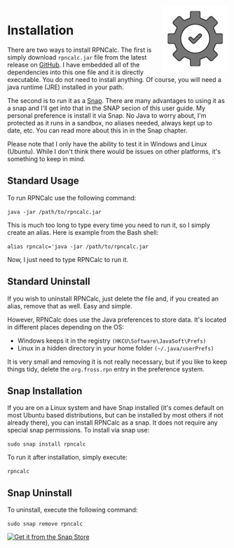 <img align="right" width="150" src="../Images/Install.png">

# Installation

There are two ways to install RPNCalc.  The first is simply download `rpncalc.jar` file from the latest release on [GitHub](https://github.com/frossm/rpncalc).  I have embedded all of the dependencies into this one file and it is directly executable.  You do not need to install anything.  Of course, you will need a java runtime (JRE) installed in your path. 

The second is to run it as a [Snap](https://en.wikipedia.org/wiki/Snap_(software)).  There are many advantages to using it as a snap and I'll get into that in the SNAP secion of this user guide.  My personal preference is install it via Snap.  No Java to worry about, I'm protected as it runs in a sandbox, no aliases needed, always kept up to date, etc.  You can read more about this in in the Snap chapter.

Please note that I only have the ability to test it in Windows and Linux (Ubuntu). While I don't think there would be issues on other platforms, it's something to keep in mind.

## Standard Usage

To run RPNCalc use the following command:

`java -jar /path/to/rpncalc.jar`

This is much too long to type every time you need to run it, so I simply create an alias.  Here is example from the Bash shell:

`alias rpncalc='java -jar /path/to/rpncalc.jar`

Now, I just need to type RPNCalc to run it.

## Standard Uninstall

If you wish to uninstall RPNCalc, just delete the file and, if you created an alias, remove that as well.  Easy and simple.  

However, RPNCalc does use the Java preferences to store data.  It's located in different places depending on the OS:

- Windows keeps it in the registry `(HKCU\Software\JavaSoft\Prefs)`
- Linux in a hidden directory in your home folder `(~/.java/userPrefs)`

It is very small and removing it is not really necessary, but if you like to keep things tidy, delete the `org.fross.rpn` entry in the preference system.

## Snap Installation

If you are on a Linux system and have Snap installed (it's comes default on most Ubuntu based distributions, but can be installed by most others if not already there), you can install RPNCalc as a snap.  It does not require any special snap permissions.  To install via snap use:

`sudo snap install rpncalc`

To run it after installation, simply execute:

`rpncalc`

## Snap Uninstall

To uninstall, execute the following command:

`sudo snap remove rpncalc`

[![Get it from the Snap Store](https://snapcraft.io/static/images/badges/en/snap-store-black.svg)](https://snapcraft.io/rpncalc)